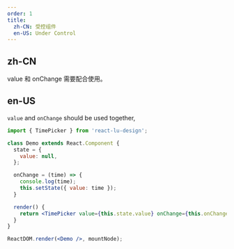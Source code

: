 ```yaml
---
order: 1
title:
  zh-CN: 受控组件
  en-US: Under Control
---
```


## zh-CN

value 和 onChange 需要配合使用。

## en-US

`value` and `onChange` should be used together,

````jsx
import { TimePicker } from 'react-lu-design';

class Demo extends React.Component {
  state = {
    value: null,
  };

  onChange = (time) => {
    console.log(time);
    this.setState({ value: time });
  }

  render() {
    return <TimePicker value={this.state.value} onChange={this.onChange} />;
  }
}

ReactDOM.render(<Demo />, mountNode);
````
